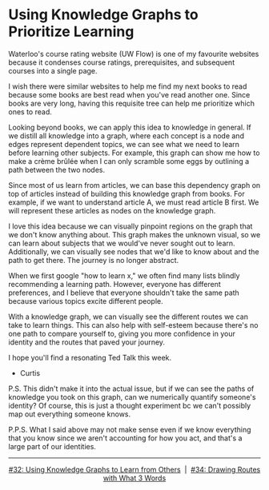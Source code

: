 # Using Knowledge Graphs to Prioritize Learning
Waterloo's course rating website (UW Flow) is one of my favourite websites because it condenses course ratings, prerequisites, and subsequent courses into a single page.

I wish there were similar websites to help me find my next books to read because some books are best read when you've read another one. Since books are very long, having this requisite tree can help me prioritize which ones to read.

Looking beyond books, we can apply this idea to knowledge in general. If we distill all knowledge into a graph, where each concept is a node and edges represent dependent topics, we can see what we need to learn before learning other subjects. For example, this graph can show me how to make a crème brûlée when I can only scramble some eggs by outlining a path between the two nodes.

Since most of us learn from articles, we can base this dependency graph on top of articles instead of building this knowledge graph from books. For example, if we want to understand article A, we must read article B first. We will represent these articles as nodes on the knowledge graph.

I love this idea because we can visually pinpoint regions on the graph that we don't know anything about. This graph makes the unknown visual, so we can learn about subjects that we would've never sought out to learn. Additionally, we can visually see nodes that we'd like to know about and the path to get there. The journey is no longer abstract.

When we first google "how to learn x," we often find many lists blindly recommending a learning path. However, everyone has different preferences, and I believe that everyone shouldn't take the same path because various topics excite different people.

With a knowledge graph, we can visually see the different routes we can take to learn things. This can also help with self-esteem because there's no one path to compare yourself to, giving you more confidence in your identity and the routes that paved your journey.

I hope you'll find a resonating Ted Talk this week.

- Curtis

P.S. This didn't make it into the actual issue, but if we can see the paths of knowledge you took on this graph, can we numerically quantify someone's identity? Of course, this is just a thought experiment bc we can't possibly map out everything someone knows.

P.P.S. What I said above may not make sense even if we know everything that you know since we aren't accounting for how you act, and that's a large part of our identities.

<!--START OF FOOTER-->
<hr style="margin-top:9px;height:1px;border: 0;background-image: linear-gradient(to right, rgba(0, 0, 0, 0.0), rgba(0, 0, 0, 0.5),rgba(0, 0, 0, 0.0));">
<!--START OF ISSUE NAVIGATION LINKS-->
<p align="center"><a href='032_using_knowledge_graphs_to_learn_from_others.md'>#32: Using Knowledge Graphs to Learn from Others</a>&nbsp;&nbsp;|&nbsp;&nbsp;<a href='034_drawing_routes_with_what_3_words.md'>#34: Drawing Routes with What 3 Words</a></p>
<!--START OF ISSUE NAVIGATION LINKS-->
<!--END OF FOOTER-->
